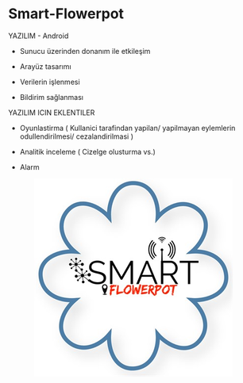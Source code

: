 # Smart-Flowerpot

YAZILIM - Android

- Sunucu üzerinden donanım ile etkileşim

- Arayüz tasarımı

- Verilerin işlenmesi

- Bildirim sağlanması

YAZILIM ICIN EKLENTILER

- Oyunlastirma ( Kullanici tarafindan yapilan/ yapilmayan eylemlerin odullendirilmesi/ cezalandirilmasi )

- Analitik inceleme ( Cizelge olusturma vs.)

- Alarm 

<div align="center">
<img src="https://github.com/Smart-flowerpot/Smart-Flowerpot-Android/blob/master/smartFlowerpot.jpg" />
</div>
